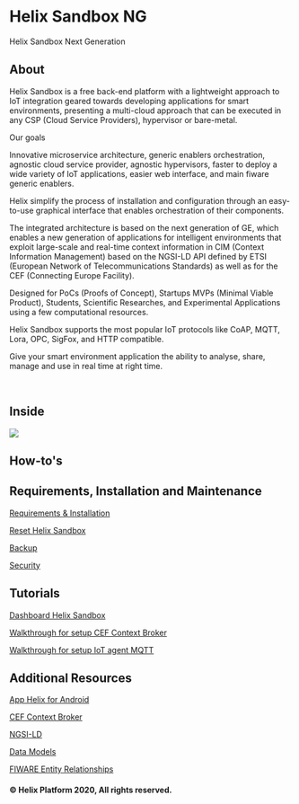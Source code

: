 # Helix Sandbox NG
Helix Sandbox Next Generation

## About

Helix Sandbox is a free back-end platform with a lightweight approach to IoT integration geared towards developing applications for smart environments, presenting a multi-cloud approach that can be executed in any CSP (Cloud Service Providers), hypervisor or bare-metal. 

Our goals

Innovative microservice architecture, generic enablers orchestration, agnostic cloud service provider, agnostic hypervisors, faster to deploy a wide variety of IoT applications, easier web interface, and main fiware generic enablers.

Helix simplify the process of installation and configuration through an easy-to-use graphical interface that enables orchestration of their components.

The integrated architecture is based on the next generation of GE, which enables a new generation of applications for intelligent environments that exploit large-scale and real-time context information in CIM (Context Information Management) based on the NGSI-LD API defined by ETSI (European Network of Telecommunications Standards) as well as for the CEF (Connecting Europe Facility).

Designed for PoCs (Proofs of Concept), Startups MVPs (Minimal Viable Product), Students, Scientific Researches, and Experimental Applications using a few computational resources.

Helix Sandbox supports the most popular IoT protocols like CoAP, MQTT, Lora, OPC, SigFox, and HTTP compatible.

Give your smart environment application the ability to analyse, share, manage and use in real time at right time.

<br>

## Inside 

<img src="https://github.com/Helix-Platform/Sandbox-NG/blob/master/images/helixsandbox_ng.png">

<br>

## How-to's

## Requirements, Installation and Maintenance
    
   <a href="docs/requirements.md">Requirements & Installation</a>
  
   <a href="docs/reset.md">Reset Helix Sandbox</a>
   
   <a href="docs/backup.md">Backup</a>
   
   <a href="docs/security.md">Security</a>

## Tutorials

   <a href="docs/accessing.md">Dashboard Helix Sandbox</a>
   
   <a href="docs/create_broker.md">Walkthrough for setup CEF Context Broker</a>
   
   <a href="docs/coap_lwm2m.md">Walkthrough for setup IoT agent MQTT</a>
        
## Additional Resources

   <a href="https://play.google.com/store/apps/details?id=br.net.smit.helix">App Helix for Android</a>
  
   <a href="https://fiware-orion.readthedocs.io/en/master/index.html">CEF Context Broker</a>
   
   <a href="https://github.com/FIWARE/tutorials.Linked-Data/blob/master/README.md">NGSI-LD</a>

   <a href="https://fiware-datamodels.readthedocs.io/en/latest/index.html">Data Models</a>
   
   <a href="https://documenter.getpostman.com/view/513743/fiware-entity-relationships/RVu8gSCh?version=latest">FIWARE Entity Relationships</a> 

#### © Helix Platform 2020, All rights reserved.
